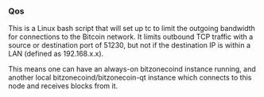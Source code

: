 ### Qos ###

This is a Linux bash script that will set up tc to limit the outgoing bandwidth for connections to the Bitcoin network. It limits outbound TCP traffic with a source or destination port of 51230, but not if the destination IP is within a LAN (defined as 192.168.x.x).

This means one can have an always-on bitzonecoind instance running, and another local bitzonecoind/bitzonecoin-qt instance which connects to this node and receives blocks from it.
